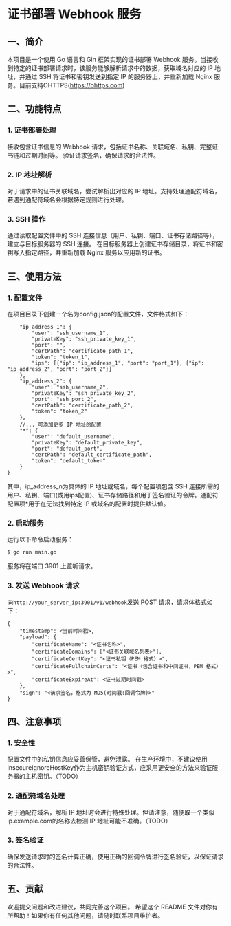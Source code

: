 # 证书部署 Webhook 服务
## 一、简介
本项目是一个使用 Go 语言和 Gin 框架实现的证书部署 Webhook 服务。当接收到特定的证书部署请求时，该服务能够解析请求中的数据，获取域名对应的 IP 地址，并通过 SSH 将证书和密钥发送到指定 IP 的服务器上，并重新加载 Nginx 服务。目前支持OHTTPS(https://ohttps.com)
## 二、功能特点
### 1. 证书部署处理
接收包含证书信息的 Webhook 请求，包括证书名称、关联域名、私钥、完整证书链和过期时间等。
验证请求签名，确保请求的合法性。
### 2. IP 地址解析
对于请求中的证书关联域名，尝试解析出对应的 IP 地址。支持处理通配符域名，若遇到通配符域名会根据特定规则进行处理。
### 3. SSH 操作
通过读取配置文件中的 SSH 连接信息（用户、私钥、端口、证书存储路径等），建立与目标服务器的 SSH 连接。
在目标服务器上创建证书存储目录，将证书和密钥写入指定路径，并重新加载 Nginx 服务以应用新的证书。
## 三、使用方法
### 1. 配置文件
在项目目录下创建一个名为config.json的配置文件，文件格式如下：
```{
    "ip_address_1": {
        "user": "ssh_username_1",
        "privateKey": "ssh_private_key_1",
        "port": "",
        "certPath": "certificate_path_1",
        "token": "token_1",
        "ips": [{"ip": "ip_address_1", "port": "port_1"}, {"ip": "ip_address_2", "port": "port_2"}]
    },
    "ip_address_2": {
        "user": "ssh_username_2",
        "privateKey": "ssh_private_key_2",
        "port": "ssh_port_2",
        "certPath": "certificate_path_2",
        "token": "token_2"
    },
    //... 可添加更多 IP 地址的配置
    "*": {
        "user": "default_username",
        "privateKey": "default_private_key",
        "port": "default_port",
        "certPath": "default_certificate_path",
        "token": "default_token"
    }
}
```
其中，ip_address_n为具体的 IP 地址或域名，每个配置项包含 SSH 连接所需的用户、私钥、端口(或用ips配置)、证书存储路径和用于签名验证的令牌。通配符配置项*用于在无法找到特定 IP 或域名的配置时提供默认值。
### 2. 启动服务
运行以下命令启动服务：
```
$ go run main.go
```
服务将在端口 3901 上监听请求。
###  3. 发送 Webhook 请求
向`http://your_server_ip:3901/v1/webhook`发送 POST 请求，请求体格式如下：
```
{
    "timestamp": <当前时间戳>,
    "payload": {
        "certificateName": "<证书名称>",
        "certificateDomains": ["<证书关联域名列表>"],
        "certificateCertKey": "<证书私钥（PEM 格式）>",
        "certificateFullchainCerts": "<证书（包含证书和中间证书，PEM 格式）>",
        "certificateExpireAt": <证书过期时间戳>
    },
    "sign": "<请求签名，格式为 MD5(时间戳:回调令牌)>"
}
```
## 四、注意事项
### 1. 安全性
配置文件中的私钥信息应妥善保管，避免泄露。
在生产环境中，不建议使用InsecureIgnoreHostKey作为主机密钥验证方式，应采用更安全的方法来验证服务器的主机密钥。（TODO）
### 2. 通配符域名处理
对于通配符域名，解析 IP 地址时会进行特殊处理。但请注意，随便取一个类似ip.example.com的名称去检测 IP 地址可能不准确。（TODO）
### 3. 签名验证
确保发送请求时的签名计算正确，使用正确的回调令牌进行签名验证，以保证请求的合法性。
## 五、贡献
欢迎提交问题和改进建议，共同完善这个项目。
希望这个 README 文件对你有所帮助！如果你有任何其他问题，请随时联系项目维护者。